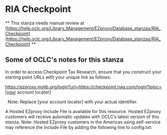 # RIA Checkpoint
** This stanza needs manual review at [https://help.oclc.org/Library_Management/EZproxy/Database_stanzas/RIA_Checkpoint](https://help.oclc.org/Library_Management/EZproxy/Database_stanzas/RIA_Checkpoint) **

## Some of OCLC's notes for this stanza

In order to access Checkpoint Tax Research, ensure that you construct your starting point URLs with your unique link as follows:

https://ezproxy.mylib.org/login?url=https://checkpoint.riag.com/login?iploc=[your account locator]

&nbsp; Note: Replace [your account locator] with your actual identifier.

A Hosted EZproxy Include File is available for this resource. Hosted EZproxy customers will receive automatic updates with OCLC&rsquo;s latest version of this stanza. Note: Hosted EZproxy customers in the Americas using self-service may reference the Include File by adding the following line to config.txt:

&nbsp;
